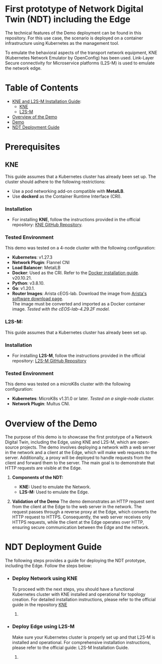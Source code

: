 # First prototype of Network Digital Twin (NDT) including the Edge 

The technical features of the Demo deployment can be found in this repository. For this use case, the scenario is deployed on a container infrastructure using Kubernetes as the management tool.

To emulate the behavioral aspects of the transport network equipment, KNE (Kubernetes Network Emulator by OpenConfig) has been used. Link-Layer Secure connectivity for Microservice platforms (L2S-M) is used to emulate the network edge.


# Table of Contents

- [KNE and L2S-M Installation Guide](#kne-and-l2s-m-installation-guide):
  - [KNE](#kne)
  - [L2S-M](#l2s-m)
- [Overview of the Demo](overview-of-the-Demo)
- [Demo](#demo)
- [ NDT Deployment Guide](#ndt-deployment-guide)

# Prerequisites

## KNE
This guide assumes that a Kubernetes cluster has already been set up. The cluster should adhere to the following restrictions:

- Use a pod networking add-on compatible with **MetalLB**.
- Use **dockerd** as the Container Runtime Interface (CRI).

### Installation

- For installing **KNE**, follow the instructions provided in the official repository: [KNE GitHub Repository](https://github.com/openconfig/kne).

### Tested Environment

This demo was tested on a 4-node cluster with the following configuration:

- **Kubernetes**: v1.27.3
- **Network Plugin**: Flannel CNI
- **Load Balancer**: MetalLB
- **Docker**: Used as the CRI. Refer to the [Docker installation guide](https://docs.docker.com/engine/install/). v20.10.21.
- **Python**: v3.8.10.
- **Go**: v1.20.1.
- **Router Images**: Arista cEOS-lab. Download the image from [Arista's software download page](https://www.arista.com/en/support/software-download).  
  The image must be converted and imported as a Docker container image.  _Tested with the cEOS-lab-4.29.2F model._

### L2S-M:
This guide assumes that a Kubernetes cluster has already been set up.

### Installation

- For installing **L2S-M**, follow the instructions provided in the official repository: [L2S-M GitHub Repository](https://github.com/Networks-it-uc3m/L2S-M/tree/main/deployments)

### Tested Environment

This demo was tested on a microK8s cluster with the following configuration:
- **Kubernetes**: MicroK8s v1.31.0 or later. _Tested on a single-node cluster._
- **Network Plugin**: Multus CNI.



# Overview of the Demo
The purpose of this demo is to showcase the first prototype of a Network Digital Twin, including the Edge, using KNE and L2S-M, which are open-source projects. The demo involves deploying a network with a web server in the network and a client at the Edge, which will make web requests to the server. Additionally, a proxy will be deployed to handle requests from the client and forward them to the server. The main goal is to demonstrate that HTTP requests are visible at the Edge.
    
1. **Components of the NDT:**
    - **KNE:** Used to emulate the Network. 
    - **L2S-M:** Used to emulate the Edge. 

2. **Validation of the Demo**
The demo demonstrates an HTTP request sent from the client at the Edge to the web server in the network. The request passes through a reverse proxy at the Edge, which converts the HTTP request to HTTPS. Consequently, the web server receives only HTTPS requests, while the client at the Edge operates over HTTP, ensuring secure communication between the Edge and the network.



# NDT Deployment Guide
The following steps provides a guide for deploying the NDT prototype, including the Edge. Follow the steps below:
- ###  Deploy Network using KNE 
    To proceed with the next steps, you should have a functional Kubernetes cluster with KNE installed and operational for topology creation. For detailed installation instructions, please refer to the official guide in the repository [KNE](https://github.com/openconfig/kne/blob/main/docs/setup.md)

    1. 
- ###  Deploy Edge using L2S-M

    Make sure your Kubernetes cluster is properly set up and that L2S-M is installed and operational. For comprehensive installation instructions, please refer to the official guide: L2S-M Installation Guide.
    
    1. 